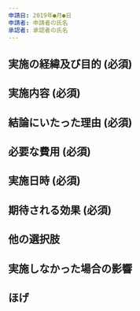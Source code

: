 ```yaml
---
申請日: 2019年●月●日
申請者: 申請者の氏名
承認者: 承認者の氏名
---
```


## 実施の経緯及び目的 (必須)

## 実施内容 (必須)

## 結論にいたった理由 (必須)

## 必要な費用 (必須)

## 実施日時 (必須)

## 期待される効果 (必須)

## 他の選択肢

## 実施しなかった場合の影響

## ほげ

